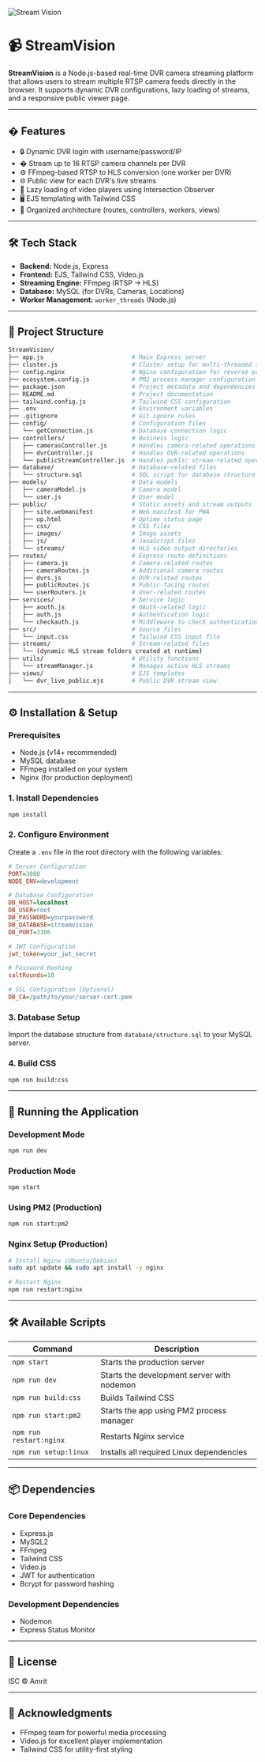 
![Stream Vision](public/images/banner.svg)

# 📹 StreamVision

**StreamVision** is a Node.js-based real-time DVR camera streaming platform that allows users to stream multiple RTSP camera feeds directly in the browser. It supports dynamic DVR configurations, lazy loading of streams, and a responsive public viewer page.

---

## � Features

- 🔒 Dynamic DVR login with username/password/IP
- � Stream up to 16 RTSP camera channels per DVR
- ⚙️ FFmpeg-based RTSP to HLS conversion (one worker per DVR)
- 🌐 Public view for each DVR's live streams
- 🧠 Lazy loading of video players using Intersection Observer
- 🖥️ EJS templating with Tailwind CSS
- 📁 Organized architecture (routes, controllers, workers, views)

---

## 🛠 Tech Stack

- **Backend:** Node.js, Express
- **Frontend:** EJS, Tailwind CSS, Video.js
- **Streaming Engine:** FFmpeg (RTSP → HLS)
- **Database:** MySQL (for DVRs, Cameras, Locations)
- **Worker Management:** `worker_threads` (Node.js)

---

## 📁 Project Structure

```bash
StreamVision/
├── app.js                         # Main Express server
├── cluster.js                     # Cluster setup for multi-threaded server
├── config.nginx                   # Nginx configuration for reverse proxy
├── ecosystem.config.js            # PM2 process manager configuration
├── package.json                   # Project metadata and dependencies
├── README.md                      # Project documentation
├── tailwind.config.js             # Tailwind CSS configuration
├── .env                           # Environment variables
├── .gitignore                     # Git ignore rules
├── config/                        # Configuration files
│   └── getConnection.js           # Database connection logic
├── controllers/                   # Business logic
│   ├── camerasController.js       # Handles camera-related operations
│   ├── dvrController.js           # Handles DVR-related operations
│   └── publicStreamController.js  # Handles public stream-related operations
├── database/                      # Database-related files
│   └── structure.sql              # SQL script for database structure
├── models/                        # Data models
│   ├── cameraModel.js             # Camera model
│   └── user.js                    # User model
├── public/                        # Static assets and stream outputs
│   ├── site.webmanifest           # Web manifest for PWA
│   ├── up.html                    # Uptime status page
│   ├── css/                       # CSS files
│   ├── images/                    # Image assets
│   ├── js/                        # JavaScript files
│   └── streams/                   # HLS video output directories
├── routes/                        # Express route definitions
│   ├── camera.js                  # Camera-related routes
│   ├── cameraRoutes.js            # Additional camera routes
│   ├── dvrs.js                    # DVR-related routes
│   ├── publicRoutes.js            # Public-facing routes
│   └── userRouters.js             # User-related routes
├── services/                      # Service logic
│   ├── aouth.js                   # OAuth-related logic
│   ├── auth.js                    # Authentication logic
│   └── checkauth.js               # Middleware to check authentication
├── src/                           # Source files
│   └── input.css                  # Tailwind CSS input file
├── streams/                       # Stream-related files
│   └── (dynamic HLS stream folders created at runtime)
├── utils/                         # Utility functions
│   └── streamManager.js           # Manages active HLS streams
├── views/                         # EJS templates
│   └── dvr_live_public.ejs        # Public DVR stream view
```

---

## ⚙️ Installation & Setup

### Prerequisites
- Node.js (v14+ recommended)
- MySQL database
- FFmpeg installed on your system
- Nginx (for production deployment)

### 1. Install Dependencies
```bash
npm install
```

### 2. Configure Environment
Create a `.env` file in the root directory with the following variables:

```ini
# Server Configuration
PORT=3000
NODE_ENV=development

# Database Configuration
DB_HOST=localhost
DB_USER=root
DB_PASSWORD=yourpassword
DB_DATABASE=streamvision
DB_PORT=3306

# JWT Configuration
jwt_token=your_jwt_secret

# Password Hashing
saltRounds=10

# SSL Configuration (Optional)
DB_CA=/path/to/your/server-cert.pem
```

### 3. Database Setup
Import the database structure from `database/structure.sql` to your MySQL server.

### 4. Build CSS
```bash
npm run build:css
```

---

## 🚀 Running the Application

### Development Mode
```bash
npm run dev
```

### Production Mode
```bash
npm start
```

### Using PM2 (Production)
```bash
npm run start:pm2
```

### Nginx Setup (Production)
```bash
# Install Nginx (Ubuntu/Debian)
sudo apt update && sudo apt install -y nginx

# Restart Nginx
npm run restart:nginx
```

---

## 🛠 Available Scripts

| Command | Description |
|---------|-------------|
| `npm start` | Starts the production server |
| `npm run dev` | Starts the development server with nodemon |
| `npm run build:css` | Builds Tailwind CSS |
| `npm run start:pm2` | Starts the app using PM2 process manager |
| `npm run restart:nginx` | Restarts Nginx service |
| `npm run setup:linux` | Installs all required Linux dependencies |

---

## 📦 Dependencies

### Core Dependencies
- Express.js
- MySQL2
- FFmpeg
- Tailwind CSS
- Video.js
- JWT for authentication
- Bcrypt for password hashing

### Development Dependencies
- Nodemon
- Express Status Monitor

---

## 📄 License
ISC © Amrit

---

## 🙏 Acknowledgments
- FFmpeg team for powerful media processing
- Video.js for excellent player implementation
- Tailwind CSS for utility-first styling
